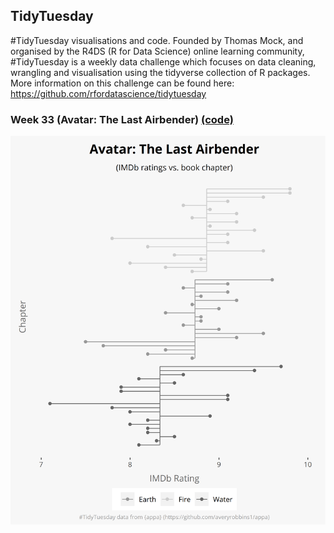 ## TidyTuesday

#TidyTuesday visualisations and code. Founded by Thomas Mock, and organised by the R4DS (R for Data Science) online learning community, #TidyTuesday is a weekly data challenge which focuses on data cleaning, wrangling and visualisation using the tidyverse collection of R packages. More information on this challenge can be found here: https://github.com/rfordatascience/tidytuesday

### Week 33 (Avatar: The Last Airbender) [(code)](https://github.com/CSHoggard/-tidytuesday/blob/master/R/w32_2020.R)

![./images/Week_32_Avatar.png](https://github.com/CSHoggard/-tidytuesday/blob/master/images/Week_32_Avatar.png)
